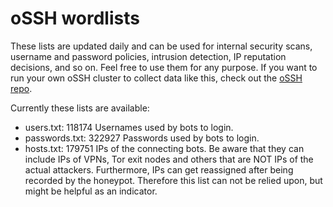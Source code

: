 # oSSH wordlists
These lists are updated daily and can be used for internal security scans, username and password policies, intrusion detection, IP reputation decisions, and so on. Feel free to use them for any purpose. If you want to run your own oSSH cluster to collect data like this, check out the [oSSH repo](https://github.com/toxyl/ossh).  

Currently these lists are available:  
- users.txt: 118174                                                                                                                                                                                                                                                                                                                                                                                                                                                                                                                                                                                                          Usernames used by bots to login. 
- passwords.txt: 322927                                                                                                                                                                                                                                                                                                                                                                                                                                                                                                                                                                                                          Passwords used by bots to login. 
- hosts.txt: 179751                                                                                                                                                                                                                                                                                                                                                                                                                                                                                                                                                                                                          IPs of the connecting bots. Be aware that they can include IPs of VPNs, Tor exit nodes and others that are NOT IPs of the actual attackers. Furthermore, IPs can get reassigned after being recorded by the honeypot. Therefore this list can not be relied upon, but might be helpful as an indicator.
